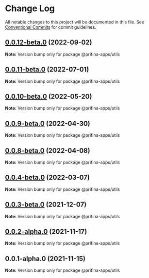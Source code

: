 # Change Log

All notable changes to this project will be documented in this file.
See [Conventional Commits](https://conventionalcommits.org) for commit guidelines.

## [0.0.12-beta.0](https://prifina-admin/prifina/app-desktop/compare/@prifina-apps/utils@0.0.11-beta.0...@prifina-apps/utils@0.0.12-beta.0) (2022-09-02)

**Note:** Version bump only for package @prifina-apps/utils





## [0.0.11-beta.0](https://prifina-admin/prifina/app-desktop/compare/@prifina-apps/utils@0.0.10-beta.0...@prifina-apps/utils@0.0.11-beta.0) (2022-07-01)

**Note:** Version bump only for package @prifina-apps/utils





## [0.0.10-beta.0](https://prifina-admin/prifina/app-desktop/compare/@prifina-apps/utils@0.0.9-beta.0...@prifina-apps/utils@0.0.10-beta.0) (2022-05-20)

**Note:** Version bump only for package @prifina-apps/utils





## [0.0.9-beta.0](https://prifina-admin/prifina/app-desktop/compare/@prifina-apps/utils@0.0.8-beta.0...@prifina-apps/utils@0.0.9-beta.0) (2022-04-30)

**Note:** Version bump only for package @prifina-apps/utils





## [0.0.8-beta.0](https://prifina-admin/prifina/app-desktop/compare/@prifina-apps/utils@0.0.3-beta.0...@prifina-apps/utils@0.0.8-beta.0) (2022-04-08)

**Note:** Version bump only for package @prifina-apps/utils





## [0.0.4-beta.0](https://prifina-admin/prifina/app-desktop/compare/@prifina-apps/utils@0.0.3-beta.0...@prifina-apps/utils@0.0.4-beta.0) (2022-03-07)

**Note:** Version bump only for package @prifina-apps/utils





## [0.0.3-beta.0](https://prifina-admin/prifina/app-desktop/compare/@prifina-apps/utils@0.0.2-alpha.0...@prifina-apps/utils@0.0.3-beta.0) (2021-12-07)

**Note:** Version bump only for package @prifina-apps/utils





## [0.0.2-alpha.0](https://prifina-admin/prifina/app-desktop/compare/@prifina-apps/utils@0.0.1-alpha.0...@prifina-apps/utils@0.0.2-alpha.0) (2021-11-17)

**Note:** Version bump only for package @prifina-apps/utils





## 0.0.1-alpha.0 (2021-11-15)

**Note:** Version bump only for package @prifina-apps/utils
